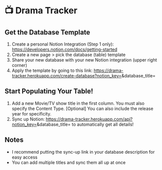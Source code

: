 # 📺 Drama Tracker

## Get the Database Template
1. Create a personal Notion Integration (Step 1 only): https://developers.notion.com/docs/getting-started
2. Create a new page > pick the database (table) template
3. Share your new database with your new Notion integration (upper right corner)
4. Apply the template by going to this link: https://drama-tracker.herokuapp.com/create-database?notion_key=<YOUR NOTION KEY>&database_title=<YOUR DATABASE TITLE>

## Start Populating Your Table!
1. Add a new Movie/TV show title in the first column. You must also specify the Content Type. [Optional] You can also include the release year for specificity.
2. Sync up Notion: https://drama-tracker.herokuapp.com/api?notion_key=<YOUR NOTION KEY>&database_title=<YOUR DATABASE TITLE> to automatically get all details! 

## Notes
- I recommend putting the sync-up link in your database description for easy access
- You can add multiple titles and sync them all up at once
